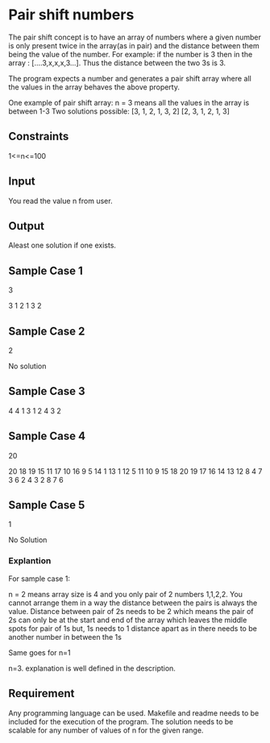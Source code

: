 # Pair shift numbers

The pair shift concept is to have an array of numbers where a given number is only present twice in the array(as in pair) 
and the distance between them being the value of the number.
For example: if the number is 3 then in the array : [....3,x,x,x,3...]. Thus the distance between the two 3s is 3.

The program expects a number and generates a pair shift array where all the values in the array behaves the above property.

One example of pair shift array:
n = 3 means all the values in the array is between 1-3
Two solutions possible:
[3, 1, 2, 1, 3, 2]
[2, 3, 1, 2, 1, 3]

## Constraints

1<=n<=100

## Input

You read the value n from user.

## Output

Aleast one solution if one exists.

## Sample Case 1

3

3 1 2 1 3 2

## Sample Case 2

2

No solution

## Sample Case 3

4
4 1 3 1 2 4 3 2

## Sample Case 4

20 

20 18 19 15 11 17 10 16 9 5 14 1 13 1 12 5 11 10 9 15 18 20 19 17 16 14 13 12 8 4 7 3 6 2 4 3 2 8 7 6

## Sample Case 5

1

No Solution

### Explantion

For sample case 1:

n = 2 means array size is 4 and you only pair of 2 numbers 1,1,2,2. You cannot arrange them in a way the distance between the pairs is always the value. Distance between pair of 2s needs to be 2 which means the pair of 2s can only be at the start and end of the array which leaves the middle spots for pair of 1s but, 1s needs to 1 distance apart as in there needs to be another number in between the 1s

Same goes for n=1

n=3. explanation is well defined in the description.

## Requirement
Any programming language can be used.
Makefile and readme needs to be included for the execution of the program. 
The solution needs to be scalable for any number of values of n for the given range.
